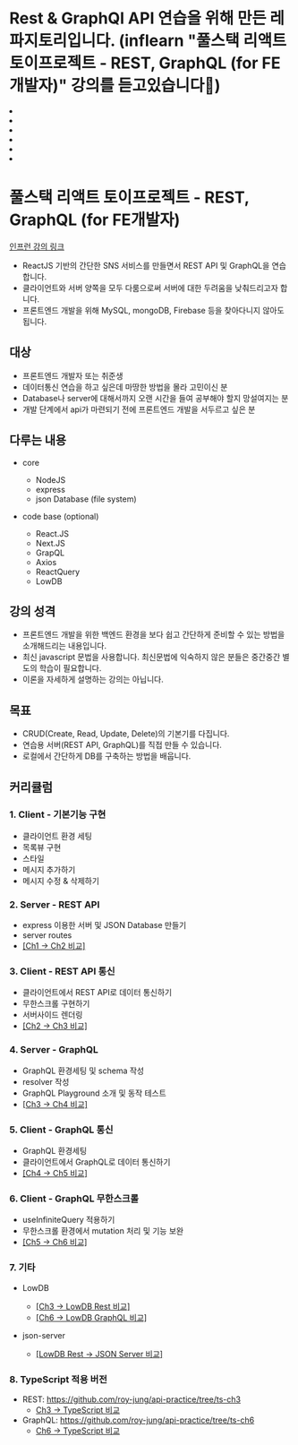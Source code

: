 # Rest & GraphQl API 연습을 위해 만든 레파지토리입니다. (inflearn "풀스택 리액트 토이프로젝트 - REST, GraphQL (for FE개발자)" 강의를 듣고있습니다🚀)

<li/>
<li/>
<li/>
<li/>
<li/>
<li/>

# 풀스택 리액트 토이프로젝트 - REST, GraphQL (for FE개발자)

[인프런 강의 링크](https://www.inflearn.com/course/풀스택-리액트-토이프로젝트?inst=4227b52f)

- ReactJS 기반의 간단한 SNS 서비스를 만들면서 REST API 및 GraphQL을 연습합니다.
- 클라이언트와 서버 양쪽을 모두 다룸으로써 서버에 대한 두려움을 낮춰드리고자 합니다.
- 프론트엔드 개발을 위해 MySQL, mongoDB, Firebase 등을 찾아다니지 않아도 됩니다.

## 대상

- 프론트엔드 개발자 또는 취준생
- 데이터통신 연습을 하고 싶은데 마땅한 방법을 몰라 고민이신 분
- Database나 server에 대해서까지 오랜 시간을 들여 공부해야 할지 망설여지는 분
- 개발 단계에서 api가 마련되기 전에 프론트엔드 개발을 서두르고 싶은 분

## 다루는 내용

- core
  - NodeJS
  - express
  - json Database (file system)

- code base (optional)
  - React.JS
  - Next.JS
  - GrapQL
  - Axios
  - ReactQuery
  - LowDB

## 강의 성격

- 프론트엔드 개발을 위한 백엔드 환경을 보다 쉽고 간단하게 준비할 수 있는 방법을 소개해드리는 내용입니다.
- 최신 javascript 문법을 사용합니다. 최신문법에 익숙하지 않은 분들은 중간중간 별도의 학습이 필요합니다.
- 이론을 자세하게 설명하는 강의는 아닙니다.

## 목표

- CRUD(Create, Read, Update, Delete)의 기본기를 다집니다.
- 연습용 서버(REST API, GraphQL)를 직접 만들 수 있습니다.
- 로컬에서 간단하게 DB를 구축하는 방법을 배웁니다.

## 커리큘럼

### 1. Client - 기본기능 구현

- 클라이언트 환경 세팅
- 목록뷰 구현
- 스타일
- 메시지 추가하기
- 메시지 수정 & 삭제하기

### 2. Server - REST API 

- express 이용한 서버 및 JSON Database 만들기
- server routes
- [[Ch1 -> Ch2 비교]](https://github.com/roy-jung/api-practice/pull/9/files)

### 3. Client - REST API 통신

- 클라이언트에서 REST API로 데이터 통신하기
- 무한스크롤 구현하기
- 서버사이드 렌더링
- [[Ch2 -> Ch3 비교]](https://github.com/roy-jung/api-practice/pull/10/files)

### 4. Server - GraphQL

- GraphQL 환경세팅 및 schema 작성
- resolver 작성
- GraphQL Playground 소개 및 동작 테스트
- [[Ch3 -> Ch4 비교]](https://github.com/roy-jung/api-practice/pull/11/files)

### 5. Client - GraphQL 통신

- GraphQL 환경세팅
- 클라이언트에서 GraphQL로 데이터 통신하기
- [[Ch4 -> Ch5 비교]](https://github.com/roy-jung/api-practice/pull/12/files)

### 6. Client - GraphQL 무한스크롤

- useInfiniteQuery 적용하기
- 무한스크롤 환경에서 mutation 처리 및 기능 보완
- [[Ch5 -> Ch6 비교]](https://github.com/roy-jung/api-practice/pull/13/files)

### 7. 기타

- LowDB

  - [[Ch3 -> LowDB Rest 비교]](https://github.com/roy-jung/api-practice/pull/14/files)
  - [[Ch6 -> LowDB GraphQL 비교]](https://github.com/roy-jung/api-practice/pull/15/files)

- json-server
  - [[LowDB Rest -> JSON Server 비교]](https://github.com/roy-jung/api-practice/pull/16/files)


### 8. TypeScript 적용 버전
  - REST: https://github.com/roy-jung/api-practice/tree/ts-ch3
    - [Ch3 -> TypeScript 비교](https://github.com/roy-jung/api-practice/pull/17/files)
  - GraphQL: https://github.com/roy-jung/api-practice/tree/ts-ch6
    - [Ch6 -> TypeScript 비교](https://github.com/roy-jung/api-practice/pull/18/files)
